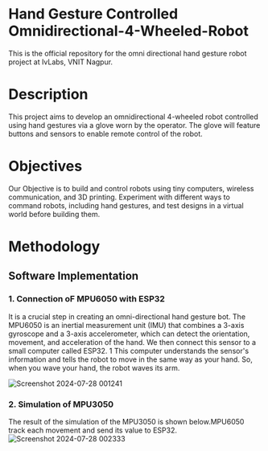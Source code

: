 # Hand Gesture Controlled Omnidirectional-4-Wheeled-Robot

This is the official repository for the omni directional hand gesture robot project at IvLabs, VNIT Nagpur.

# Description 
This project aims to develop an omnidirectional 4-wheeled robot controlled using hand gestures via a glove worn by the operator. The glove will feature buttons and sensors to enable remote control of the robot.

# Objectives
 Our Objective is to build and control robots using tiny computers, wireless communication, and 3D printing. Experiment with different ways to command robots, including hand gestures, and test designs in a virtual world before building them.

# Methodology 
## Software Implementation
### 1. Connection oF MPU6050 with ESP32 
It is a crucial step in creating an omni-directional hand gesture bot. The MPU6050 is an inertial measurement unit (IMU) that combines a 3-axis gyroscope and a 3-axis accelerometer, which can detect the orientation, movement, and acceleration of the hand. We then connect this sensor to a small computer called ESP32. 1  This computer understands the sensor's information and tells the robot to move in the same way as your hand. So, when you wave your hand, the robot waves its arm.

![Screenshot 2024-07-28 001241](https://github.com/user-attachments/assets/c462af01-8c69-4a36-a888-2618374db28e)

### 2. Simulation of MPU3050 
The result of the simulation of the MPU3050 is shown below.MPU6050 track each movement and send its value to ESP32.
![Screenshot 2024-07-28 002333](https://github.com/user-attachments/assets/fa09435e-beb3-4f6c-aed8-1f83a332407b)






